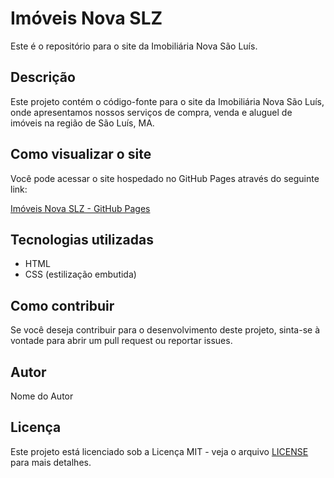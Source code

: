 # Imóveis Nova SLZ

Este é o repositório para o site da Imobiliária Nova São Luís.

## Descrição

Este projeto contém o código-fonte para o site da Imobiliária Nova São Luís, onde apresentamos nossos serviços de compra, venda e aluguel de imóveis na região de São Luís, MA.

## Como visualizar o site

Você pode acessar o site hospedado no GitHub Pages através do seguinte link:

[Imóveis Nova SLZ - GitHub Pages](https://imobiliarianovasaoluis.github.io/Imoveis-Nova-SLZ/)

## Tecnologias utilizadas

- HTML
- CSS (estilização embutida)

## Como contribuir

Se você deseja contribuir para o desenvolvimento deste projeto, sinta-se à vontade para abrir um pull request ou reportar issues.

## Autor

Nome do Autor

## Licença

Este projeto está licenciado sob a Licença MIT - veja o arquivo [LICENSE](LICENSE) para mais detalhes.
